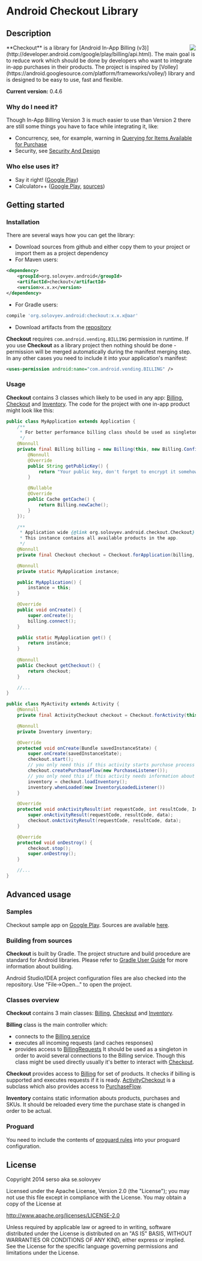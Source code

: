 # Android Checkout Library

## Description

<img src="https://github.com/serso/android-checkout/blob/master/app/misc/res/logo256x256.png" align="right" />
**Checkout** is a library for [Android In-App Billing (v3)](http://developer.android.com/google/play/billing/api.html).
The main goal is to reduce work which should be done by developers who want to integrate in-app purchases in
their products. The project is inspired by [Volley](https://android.googlesource.com/platform/frameworks/volley/) library and
is designed to be easy to use, fast and flexible.

**Current version:** 0.4.6

### Why do I need it?

Though In-App Billing Version 3 is much easier to use than Version 2 there are still some things you have to face while
integrating it, like:
* Concurrency, see, for example, warning in
[Querying for Items Available for Purchase](http://developer.android.com/google/play/billing/billing_integrate.html#QueryDetails)
* Security, see [Security And Design](http://developer.android.com/google/play/billing/billing_best_practices.html)

### Who else uses it?

* Say it right! ([Google Play](https://play.google.com/store/apps/details?id=org.solovyev.android.dictionary.forvo))
* Calculator++ ([Google Play](https://play.google.com/store/apps/details?id=org.solovyev.android.calculator), [sources](https://github.com/serso/android-calculatorpp))

## Getting started

### Installation

There are several ways how you can get the library:
- Download sources from github and either copy them to your project or import them as a project dependency
- For Maven users:
```xml
<dependency>
    <groupId>org.solovyev.android</groupId>
    <artifactId>checkout</artifactId>
    <version>x.x.x</version>
</dependency>
```
- For Gradle users:
```groovy
compile 'org.solovyev.android:checkout:x.x.x@aar'
```
- Download artifacts from the [repository](https://oss.sonatype.org/content/repositories/releases/org/solovyev/android/checkout/)

**Checkout** requires `com.android.vending.BILLING` permission in runtime. 
If you use **Checkout** as a library project then nothing should be done - permission will be merged automatically during
the manifest merging step. In any other cases you need to include it into your application's manifest:
```xml
<uses-permission android:name="com.android.vending.BILLING" />
```

### Usage

**Checkout** contains 3 classes which likely to be used in any app: [Billing](https://github.com/serso/android-checkout/blob/master/lib/src/main/java/org/solovyev/android/checkout/Billing.java),
[Checkout](https://github.com/serso/android-checkout/blob/master/lib/src/main/java/org/solovyev/android/checkout/Checkout.java)
and [Inventory](https://github.com/serso/android-checkout/blob/master/lib/src/main/java/org/solovyev/android/checkout/Inventory.java).
The code for the project with one in-app product might look like this:
```java
public class MyApplication extends Application {
    /**
     * For better performance billing class should be used as singleton
     */
    @Nonnull
    private final Billing billing = new Billing(this, new Billing.Configuration() {
        @Nonnull
        @Override
        public String getPublicKey() {
            return "Your public key, don't forget to encrypt it somehow";
        }

        @Nullable
        @Override
        public Cache getCache() {
            return Billing.newCache();
        }
    });

    /**
     * Application wide {@link org.solovyev.android.checkout.Checkout} instance (can be used anywhere in the app).
     * This instance contains all available products in the app.
     */
    @Nonnull
    private final Checkout checkout = Checkout.forApplication(billing, Products.create().add(IN_APP, asList("product")));

    @Nonnull
    private static MyApplication instance;

    public MyApplication() {
        instance = this;
    }

    @Override
    public void onCreate() {
        super.onCreate();
        billing.connect();
    }

    public static MyApplication get() {
        return instance;
    }
    
    @Nonnull
    public Checkout getCheckout() {
        return checkout;
    }

    //...
}
```

```java
public class MyActivity extends Activity {
    @Nonnull
    private final ActivityCheckout checkout = Checkout.forActivity(this, MyApplication.get().getCheckout());

    @Nonnull
    private Inventory inventory;

    @Override
    protected void onCreate(Bundle savedInstanceState) {
        super.onCreate(savedInstanceState);
        checkout.start();
        // you only need this if this activity starts purchase process
        checkout.createPurchaseFlow(new PurchaseListener());
        // you only need this if this activity needs information about purchases/SKUs
        inventory = checkout.loadInventory();
        inventory.whenLoaded(new InventoryLoadedListener())
    }

    @Override
    protected void onActivityResult(int requestCode, int resultCode, Intent data) {
        super.onActivityResult(requestCode, resultCode, data);
        checkout.onActivityResult(requestCode, resultCode, data);
    }

    @Override
    protected void onDestroy() {
        checkout.stop();
        super.onDestroy();
    }

    //...
}
``` 

## Advanced usage

### Samples

Checkout sample app on [Google Play](https://play.google.com/store/apps/details?id=org.solovyev.android.checkout.app).
Sources are available [here](https://github.com/serso/android-checkout/tree/master/app).

### Building from sources

**Checkout** is built by Gradle. The project structure and build procedure are standard for Android libraries. Please
refer to [Gradle User Guide](http://tools.android.com/tech-docs/new-build-system/user-guide) for more information about building.

Android Studio/IDEA project configuration files are also checked into the repository. Use "File->Open..." to open the project.

### Classes overview

**Checkout** contains 3 main classes: [Billing](https://github.com/serso/android-checkout/blob/master/lib/src/main/java/org/solovyev/android/checkout/Billing.java),
[Checkout](https://github.com/serso/android-checkout/blob/master/lib/src/main/java/org/solovyev/android/checkout/Checkout.java)
and [Inventory](https://github.com/serso/android-checkout/blob/master/lib/src/main/java/org/solovyev/android/checkout/Inventory.java).

**Billing** class is the main controller which:
* connects to the [Billing service](https://github.com/serso/android-checkout/blob/master/lib/src/main/aidl/com/android/vending/billing/IInAppBillingService.aidl)
* executes all incoming requests (and caches responses)
* provides access to [BillingRequests](https://github.com/serso/android-checkout/blob/master/lib/src/main/java/org/solovyev/android/checkout/BillingRequests.java)
It should be used as a singleton in order to avoid several connections to the Billing service.
Though this class might be used directly usually it's better to interact with [Checkout](https://github.com/serso/android-checkout/blob/master/lib/src/main/java/org/solovyev/android/checkout/Checkout.java).

**Checkout** provides access to [Billing](https://github.com/serso/android-checkout/blob/master/lib/src/main/java/org/solovyev/android/checkout/Billing.java) for set of products.
It checks if billing is supported and executes requests if it is ready. [ActivityCheckout](https://github.com/serso/android-checkout/blob/master/lib/src/main/java/org/solovyev/android/checkout/ActivityCheckout.java)
is a subclass which also provides access to [PurchaseFlow](https://github.com/serso/android-checkout/blob/master/lib/src/main/java/org/solovyev/android/checkout/PurchaseFlow.java).

**Inventory** contains static information abouts products, purchases and SKUs. It should be reloaded every time the purchase state is changed in order to be actual.

### Proguard

You need to include the contents of [proguard rules](https://github.com/serso/android-checkout/blob/master/lib/proguard-rules.txt)
into your proguard configuration.

## License

Copyright 2014 serso aka se.solovyev

Licensed under the Apache License, Version 2.0 (the "License");
you may not use this file except in compliance with the License.
You may obtain a copy of the License at

http://www.apache.org/licenses/LICENSE-2.0

Unless required by applicable law or agreed to in writing, software
distributed under the License is distributed on an "AS IS" BASIS,
WITHOUT WARRANTIES OR CONDITIONS OF ANY KIND, either express or implied.
See the License for the specific language governing permissions and
limitations under the License.
